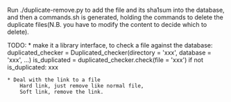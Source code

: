 Run
  ./duplicate-remove.py
to add the file and its sha1sum into the database,
and then a
  commands.sh
is generated, holding the commands to delete the
duplicate files(N.B. you have to modify the content
to decide which to delete).

TODO:
    * make it a library interface, to check a file against the database:
        duplicated_checker = Duplicated_checker(directory = 'xxx',
                                                database = 'xxx',
                                                ...)
        is_duplicated = duplicated_checker.check(file = 'xxx')
        if not is_duplicated:
            xxx

    * Deal with the link to a file
        Hard link, just remove like normal file,
        Soft link, remove the link.
